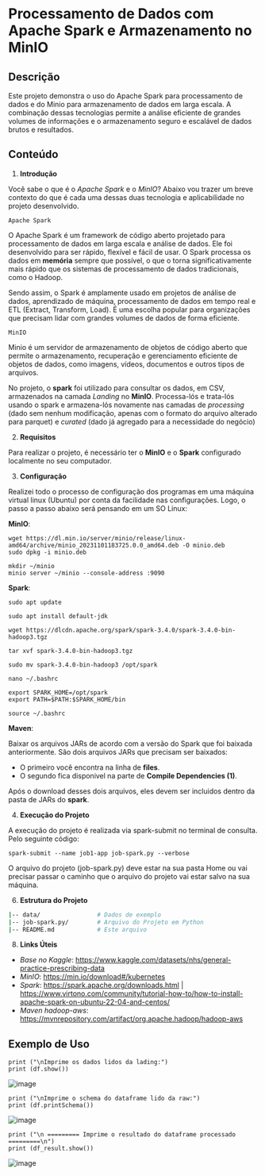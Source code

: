 # Processamento de Dados com Apache Spark e Armazenamento no MinIO

## Descrição

Este projeto demonstra o uso do Apache Spark para processamento de dados e do Minio para armazenamento de dados em larga escala. A combinação dessas tecnologias permite a análise eficiente de grandes volumes de informações e o armazenamento seguro e escalável de dados brutos e resultados. 

## Conteúdo

1. **Introdução**

Você sabe o que é o *Apache Spark* e o *MinIO*? Abaixo vou trazer um breve contexto do que é cada uma dessas duas tecnologia e aplicabilidade no projeto desenvolvido.

`Apache Spark`

O Apache Spark é um framework de código aberto projetado para processamento de dados em larga escala e análise de dados. Ele foi desenvolvido para ser rápido, flexível e fácil de usar.
O Spark processa os dados em **memória** sempre que possível, o que o torna significativamente mais rápido que os sistemas de processamento de dados tradicionais, como o Hadoop.

Sendo assim, o Spark é amplamente usado em projetos de análise de dados, aprendizado de máquina, processamento de dados em tempo real e ETL (Extract, Transform, Load). É uma escolha popular para organizações que precisam lidar com grandes volumes de dados de forma eficiente.

`MinIO`

Minio é um servidor de armazenamento de objetos de código aberto que permite o armazenamento, recuperação e gerenciamento eficiente de objetos de dados, como imagens, vídeos, documentos e outros tipos de arquivos.


No projeto, o **spark** foi utilizado para consultar os dados, em CSV, armazenados na camada *Landing* no **MinIO**. Processa-lós e trata-lós usando o spark e armazena-lós novamente nas camadas de *processing* (dado sem nenhum modificação, apenas com o formato do arquivo alterado para parquet) e *curated* (dado já agregado para a necessidade do negócio)

2. **Requisitos**

 Para realizar o projeto, é necessário ter o **MinIO** e o **Spark** configurado localmente no seu computador. 
    
3. **Configuração**

Realizei todo o processo de configuração dos programas em uma máquina virtual linux (Ubuntu) por conta da facilidade nas configurações. Logo, o passo a passo abaixo será pensando em um SO Linux:

**MinIO**:
```shell
wget https://dl.min.io/server/minio/release/linux-amd64/archive/minio_20231101183725.0.0_amd64.deb -O minio.deb
sudo dpkg -i minio.deb
```

```shell
mkdir ~/minio
minio server ~/minio --console-address :9090
```

**Spark**:
```shell
sudo apt update
```

```shell
sudo apt install default-jdk
```

```shell
wget https://dlcdn.apache.org/spark/spark-3.4.0/spark-3.4.0-bin-hadoop3.tgz
```

```shell
tar xvf spark-3.4.0-bin-hadoop3.tgz
```

```shell
sudo mv spark-3.4.0-bin-hadoop3 /opt/spark
```

```shell
nano ~/.bashrc
```

```shell
export SPARK_HOME=/opt/spark
export PATH=$PATH:$SPARK_HOME/bin
```
```shell
source ~/.bashrc
```

**Maven**:

Baixar os arquivos JARs de acordo com a versão do Spark que foi baixada anteriormente. São dois arquivos JARs que precisam ser baixados:
- O primeiro você encontra na linha de **files**.
- O segundo fica disponivel na parte de **Compile Dependencies (1)**.

Após o download desses dois arquivos, eles devem ser incluidos dentro da pasta de JARs do **spark**.

4. **Execução do Projeto**

A execução do projeto é realizada via spark-submit no terminal de consulta. Pelo seguinte código:
```shell
spark-submit --name job1-app job-spark.py --verbose
```
O arquivo do projeto (job-spark.py) deve estar na sua pasta Home ou vai precisar passar o caminho que o arquivo do projeto vai estar salvo na sua máquina. 
    
6. **Estrutura do Projeto**

```bash
|-- data/                # Dados de exemplo
|-- job-spark.py/        # Arquivo do Projeto em Python
|-- README.md            # Este arquivo
```

8. **Links Úteis**

- *Base no Kaggle*: https://www.kaggle.com/datasets/nhs/general-practice-prescribing-data
- *MinIO*: https://min.io/download#/kubernetes
- *Spark*: https://spark.apache.org/downloads.html | https://www.virtono.com/community/tutorial-how-to/how-to-install-apache-spark-on-ubuntu-22-04-and-centos/
- *Maven hadoop-aws*: https://mvnrepository.com/artifact/org.apache.hadoop/hadoop-aws

## Exemplo de Uso

```shell
print ("\nImprime os dados lidos da lading:")
print (df.show())
```
![image](https://github.com/ssantosfer/minio-spark/assets/105020346/8db0991b-3989-46e0-b079-df2736d44f1f)

```shell
print ("\nImprime o schema do dataframe lido da raw:")
print (df.printSchema())
```

![image](https://github.com/ssantosfer/minio-spark/assets/105020346/add0d295-0c6c-444e-a41f-f121ab8425a3)

```shell
print ("\n ========= Imprime o resultado do dataframe processado =========\n")
print (df_result.show())
```
![image](https://github.com/ssantosfer/minio-spark/assets/105020346/8bade416-bb9d-41f6-9748-53d197cfe748)
